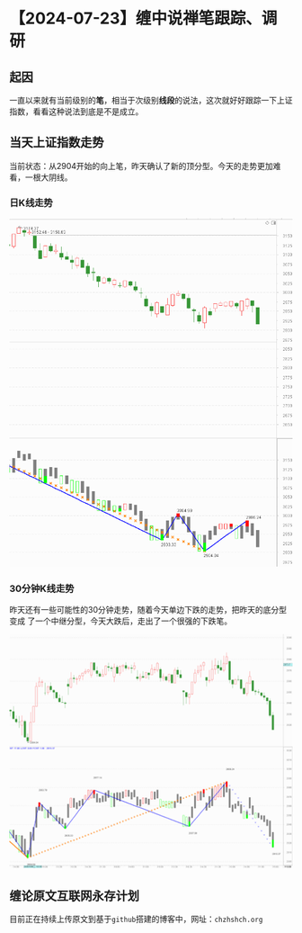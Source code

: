 # 【2024-07-23】缠中说禅笔跟踪、调研
## 起因

一直以来就有当前级别的**笔**，相当于次级别**线段**的说法，这次就好好跟踪一下上证指数，看看这种说法到底是不是成立。



## 当天上证指数走势

当前状态：从2904开始的向上笔，昨天确认了新的顶分型。今天的走势更加难看，一根大阴线。



### 日K线走势

![](day\20240723.png)



### 30分钟K线走势

昨天还有一些可能性的30分钟走势，随着今天单边下跌的走势，把昨天的底分型变成 了一个中继分型，今天大跌后，走出了一个很强的下跌笔。



![](min30\20240723.png)



## 缠论原文互联网永存计划

目前正在持续上传原文到基于`github`搭建的博客中，网址：`chzhshch.org`



